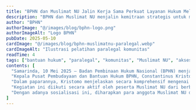 ```yaml
---
title: "BPHN dan Muslimat NU Jalin Kerja Sama Perkuat Layanan Hukum Melalui Paralegal Komunitas"
description: "BPHN dan Muslimat NU menjalin kemitraan strategis untuk memperluas akses keadilan melalui pembentukan paralegal komunitas."
author: "BPHN"
authorImage: "@/images/blog/bphn-logo.png"
authorImageAlt: "Logo BPHN"
pubDate: 2025-05-10
cardImage: "@/images/blog/bphn-muslimatnu-paralegal.webp"
cardImageAlt: "Ilustrasi pelatihan paralegal komunitas"
readTime: 4
tags: ["bantuan hukum", "paralegal", "komunitas", "Muslimat NU", "akses keadilan"]
contents: [
  "Samarinda, 10 Mei 2025 — Badan Pembinaan Hukum Nasional (BPHN) menjalin kerja sama dengan Pimpinan Pusat Muslimat Nahdlatul Ulama (NU) untuk memperkuat layanan hukum melalui pembentukan paralegal komunitas. Kerja sama ini ditandai dengan kegiatan sosialisasi paralegal yang dilaksanakan di Odah Etam, Kantor Gubernur Kalimantan Timur, sebagai bagian dari rangkaian acara pelantikan dan Rakernas PP Muslimat NU masa khidmat 2025–2030.",
  "Kepala Pusat Pembudayaan dan Bantuan Hukum BPHN, Constantinus Kristomo, menekankan pentingnya kehadiran paralegal sebagai jembatan antara masyarakat dan sistem hukum formal. 'Paralegal berperan penting dalam memberikan pemahaman hukum dasar kepada masyarakat, terutama di wilayah-wilayah yang belum terjangkau layanan hukum,' ujarnya.",
  "Dalam paparannya, Kristomo menjelaskan secara komprehensif mengenai peran, fungsi, dan batasan paralegal, serta langkah-langkah konkret dalam membentuk komunitas paralegal berbasis organisasi masyarakat, khususnya di lingkungan Muslimat NU.",
  "Kegiatan ini diikuti secara aktif oleh peserta Muslimat NU dari berbagai daerah, serta jajaran Forkopimda Kalimantan Timur dan para pemangku kepentingan terkait. Antusiasme peserta terlihat tinggi dalam sesi tanya jawab yang membahas isu-isu hukum praktis yang dihadapi masyarakat, mulai dari kekerasan dalam rumah tangga, perlindungan anak, hingga hak atas bantuan hukum.",
  "Dengan adanya sosialisasi ini, diharapkan para anggota Muslimat NU dapat menjadi mitra strategis pemerintah dalam penyebarluasan kesadaran hukum dan mendorong penyelesaian masalah hukum di tingkat komunitas secara preventif dan konstruktif."
]
---
```


